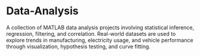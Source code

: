 # Data-Analysis
A collection of MATLAB data analysis projects involving statistical inference, regression, filtering, and correlation. Real-world datasets are used to explore trends in manufacturing, electricity usage, and vehicle performance through visualization, hypothesis testing, and curve fitting.

